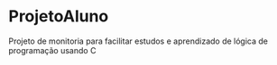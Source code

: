 # ProjetoAluno
Projeto de monitoria para facilitar estudos e aprendizado de lógica de programação usando C
